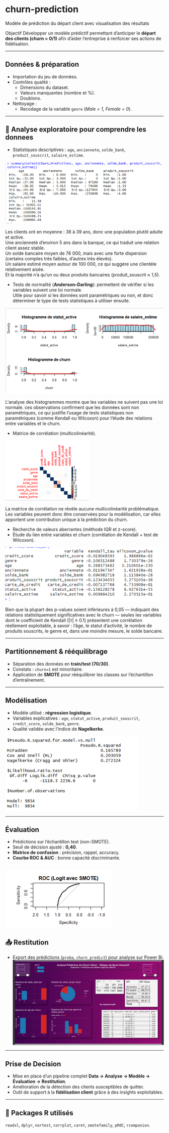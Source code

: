 # churn-prediction
Modèle de prédiction du départ client avec visualisation des résultats


Objectif
Développer un modèle prédictif permettant d’anticiper le **départ des clients (churn = 0/1)** afin d’aider l’entreprise à renforcer ses actions de fidélisation.

---

## Données & préparation
- Importation du jeu de données.
- Contrôles qualité :
  - Dimensions du dataset.
  - Valeurs manquantes (nombre et %).
  - Doublons.
- Nettoyage :
  - Recodage de la variable `genre` (*Male = 1, Female = 0*).

---

## 🔎 Analyse exploratoire pour comprendre les donnees 
- Statistiques descriptives : `age`, `anciennete`, `solde_bank`, `produit_souscrit`, `salaire_estime`.


![Resultat de l'analyse descriptive](description.png)

Les clients ont en moyenne :
38 à 39 ans, donc une population plutôt adulte et active.  
Une ancienneté d’environ 5 ans dans la banque, ce qui traduit une relation client assez stable.  
Un solde bancaire moyen de 76 000, mais avec une forte dispersion (certains comptes très faibles, d’autres très élevés).  
Un salaire estimé moyen autour de 100 000, ce qui suggère une clientèle relativement aisée.  
Et la majorité n’a qu’un ou deux produits bancaires (produit_souscrit ≈ 1,5).

- Tests de normalité (**Anderson–Darling**): permettent de vérifier si les variables suivent une loi normale.  
  Utile pour savoir si les données sont paramétriques ou non, et donc déterminer le type de tests statistiques à utiliser ensuite.

![histogramme sur quelque variable](Histogramme.png)

L'analyse des histogrammes montre que les variables ne suivent pas une loi normale.
ces observations confirment que les données sont non paramétriques, ce qui justifie l’usage de tests statistiques non paramétriques (comme Kendall ou Wilcoxon) pour l’étude des relations entre variables et le churn.

- Matrice de corrélation (multicolinéarité).

![graphique multicolinearite](corrplot.png)

La matrice de corrélation ne révèle aucune multicolinéarité problématique.
Les variables peuvent donc être conservées pour la modélisation, car elles apportent une contribution unique à la prédiction du churn.

- Recherche de valeurs aberrantes (méthode IQR et z-score).
- Étude du lien entre variables et churn (corrélation de Kendall + test de Wilcoxon).

![etude des liens](kendall.png)

Bien que la plupart des p-values soient inférieures à 0,05 — indiquant des relations statistiquement significatives avec le churn — seules les variables dont le coefficient de Kendall (|τ| ≥ 0.1) présentent une corrélation réellement exploitable, à savoir : l’âge, le statut d’activité, le nombre de produits souscrits, le genre et, dans une moindre mesure, le solde bancaire.



---

## Partitionnement & rééquilibrage
- Séparation des données en **train/test (70/30)**.
- Constats : `churn=1` est minoritaire.
- Application de **SMOTE** pour rééquilibrer les classes sur l’échantillon d’entraînement.

---

## Modélisation
- Modèle utilisé : **régression logistique**.
- Variables explicatives : `age`, `statut_active`, `produit_souscrit`, `credit_score`, `solde_bank`, `genre`.
- Qualité validée avec l’indice de **Nagelkerke**.

![modele bon](pseudo_r2.png)

---

## Évaluation
- Prédictions sur l’échantillon test (non-SMOTE).
- Seuil de décision ajusté : **0,40**.
- **Matrice de confusion** : précision, rappel, accuracy.
- **Courbe ROC & AUC** : bonne capacité discriminante.
  
![ROC performance](courberoc.png)
---

## 📤 Restitution
- Export des prédictions (`proba`, `churn_predict`) pour analyse sur Power Bi.
![mon dashboard](dashboard.png)


---

## Prise de Decision
- Mise en place d’un pipeline complet **Data → Analyse → Modèle → Évaluation → Restitution**.
- Amélioration de la détection des clients susceptibles de quitter.
- Outil de support à la **fidélisation client** grâce à des insights exploitables.

---

## 🧰 Packages R utilisés
`readxl`, `dplyr`, `nortest`, `corrplot`, `caret`, `smotefamily`, `pROC`, `rcompanion`.

